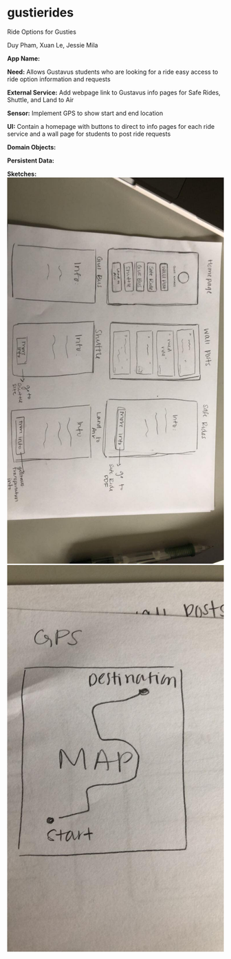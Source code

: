 # gustierides
Ride Options for Gusties

Duy Pham, Xuan Le, Jessie Mila

**App Name:**

**Need:** Allows Gustavus students who are looking for a ride easy access to ride
option information and requests

**External Service:** Add webpage link to Gustavus info pages for Safe Rides, Shuttle, and
Land to Air

**Sensor:** Implement GPS to show start and end location

**UI:** Contain a homepage with buttons to direct to info pages for each ride service and
a wall page for students to post ride requests

**Domain Objects:**

**Persistent Data:**

**Sketches:**
![](pic.jpg)
![](pic2.jpg)

